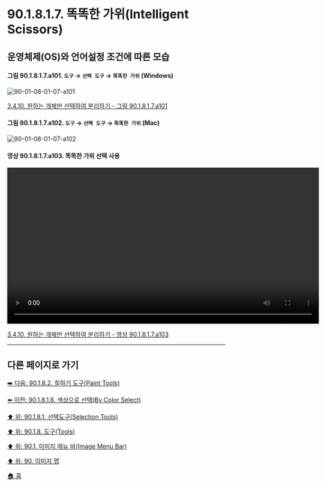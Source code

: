 # 90.1.8.1.7. 똑똑한 가위(Intelligent Scissors)
## 운영체제(OS)와 언어설정 조건에 따른 모습

<a id="90-01-08-01-07-a101"></a>

#### 그림 90.1.8.1.7.a101. `도구` → `선택 도구` → `똑똑한 가위` (Windows)
![90-01-08-01-07-a101](https://github.com/wonder13662/gimp/assets/15767104/c0186fc5-3219-4061-8885-751f87493a9a)

[3.4.10. 원하는 개체만 선택하여 분리하기 - 그림 90.1.8.1.7.a101](./03-04-10-separating-an-object-from-its-background.md#90-01-08-01-07-a101)

<a id="90-01-08-01-07-a102"></a>

#### 그림 90.1.8.1.7.a102. `도구` → `선택 도구` → `똑똑한 가위` (Mac)
![90-01-08-01-07-a102](https://github.com/wonder13662/gimp/assets/15767104/855d1bd9-f9ce-4d45-a686-d7b573a1231b)

<a id="90-01-08-01-07-a103"></a>

#### 영상 90.1.8.1.7.a103. 똑똑한 가위 선택 사용
<video controls="controls" width="720" environment="MacOS:Sonoma 14.2.1 GIMP 2.10.36" src="https://github.com/wonder13662/gimp/assets/15767104/207b3a3a-7d36-4e60-a49a-d9c3d9e23e86"></video>

[3.4.10. 원하는 개체만 선택하여 분리하기 - 영상 90.1.8.1.7.a103](./03-04-10-separating-an-object-from-its-background.md#90-01-08-01-07-a103)

***

## 다른 페이지로 가기

[➡️ 다음: 90.1.8.2. 칠하기 도구(Paint Tools)](./90-01-08-02-00-paint_tools.md)

[⬅️ 이전: 90.1.8.1.6. 색상으로 선택(By Color Select)](./90-01-08-01-06-by_color_select.md)

[⬆️ 위: 90.1.8.1. 선택도구(Selection Tools)](./90-01-08-01-00-selection_tools.md)

[⬆️ 위: 90.1.8. 도구(Tools)](./90-01-08-00-tools.md)

[⬆️ 위: 90.1. 이미지 메뉴 바(Image Menu Bar)](./90-01-00-image-menu-bar.md)

[⬆️ 위: 90. 이미지 맵](./90-00-image-map.md)

[🏠 홈](./00-home.md)
